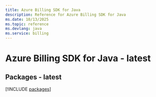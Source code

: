 ```yaml
---
title: Azure Billing SDK for Java
description: Reference for Azure Billing SDK for Java
ms.date: 10/13/2025
ms.topic: reference
ms.devlang: java
ms.service: billing
---
```

# Azure Billing SDK for Java - latest
## Packages - latest
[!INCLUDE [packages](billing-index.md)]